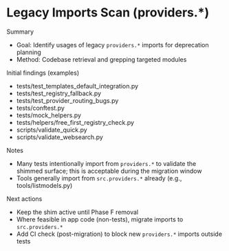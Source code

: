 # Legacy Imports Scan (providers.*)

Summary
- Goal: Identify usages of legacy `providers.*` imports for deprecation planning
- Method: Codebase retrieval and grepping targeted modules

Initial findings (examples)
- tests/test_templates_default_integration.py
- tests/test_registry_fallback.py
- tests/test_provider_routing_bugs.py
- tests/conftest.py
- tests/mock_helpers.py
- tests/helpers/free_first_registry_check.py
- scripts/validate_quick.py
- scripts/validate_websearch.py

Notes
- Many tests intentionally import from `providers.*` to validate the shimmed surface; this is acceptable during the migration window
- Tools generally import from `src.providers.*` already (e.g., tools/listmodels.py)

Next actions
- Keep the shim active until Phase F removal
- Where feasible in app code (non-tests), migrate imports to `src.providers.*`
- Add CI check (post-migration) to block new `providers.*` imports outside tests

